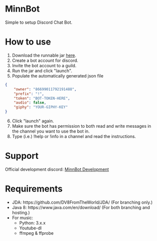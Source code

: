 # MinnBot
Simple to setup Discord Chat Bot.

# How to use

1. Download the runnable jar [here](https://www.dropbox.com/s/x4so9apyfojkmqk/jMinnBot4D-all.jar?dl=0).
2. Create a bot account for discord.
3. Invite the bot account to a guild.
4. Run the jar and click "launch".
5. Populate the automatically generated json file 
```json
{
    "owner": "86699011792191488",
    "prefix": "!",
    "token": "BOT-TOKEN-HERE",
    "audio": false,
    "giphy": "YOUR-GIPHY-KEY"
}
```
6. Click "launch" again.
7. Make sure the bot has permission to both read and write messages in the channel you want to use the bot in.
8. Type (i.e.) !help or !info in a channel and read the instructions.

# Support

Official development discord: [MinnBot Development](https://discord.gg/0mcttggeFpaqAWLI)

# Requirements

<ul>
<li>JDA: https://github.com/DV8FromTheWorld/JDA/ (For branching only.)</li>
<li>Java 8: https://www.java.com/en/download/ (For both branching and hosting.)</li>
<li>For music:<ul>
<li>Python: 3.x.x </li>
<li>Youtube-dl </li>
<li>ffmpeg & ffprobe</li></ul></li>
</ul>
